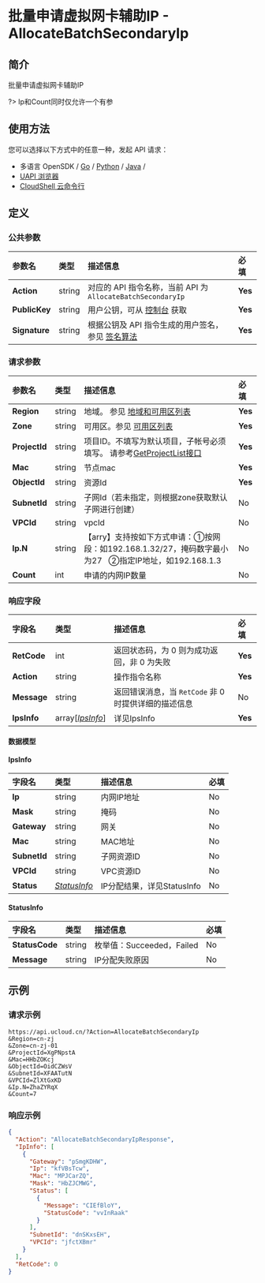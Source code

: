 # 批量申请虚拟网卡辅助IP - AllocateBatchSecondaryIp

## 简介

批量申请虚拟网卡辅助IP

?> Ip和Count同时仅允许一个有参




## 使用方法

您可以选择以下方式中的任意一种，发起 API 请求：
- 多语言 OpenSDK / [Go](https://github.com/ucloud/ucloud-sdk-go) / [Python](https://github.com/ucloud/ucloud-sdk-python3) / [Java](https://github.com/ucloud/ucloud-sdk-java) /
- [UAPI 浏览器](https://console.ucloud.cn/uapi/detail?id=AllocateBatchSecondaryIp)
- [CloudShell 云命令行](https://shell.ucloud.cn/)


## 定义

### 公共参数

| 参数名 | 类型 | 描述信息 | 必填 |
|:---|:---|:---|:---|
| **Action**     | string  | 对应的 API 指令名称，当前 API 为 `AllocateBatchSecondaryIp`                        | **Yes** |
| **PublicKey**  | string  | 用户公钥，可从 [控制台](https://console.ucloud.cn/uapi/apikey) 获取                                             | **Yes** |
| **Signature**  | string  | 根据公钥及 API 指令生成的用户签名，参见 [签名算法](api/summary/signature.md)  | **Yes** |

### 请求参数

| 参数名 | 类型 | 描述信息 | 必填 |
|:---|:---|:---|:---|
| **Region** | string | 地域。 参见 [地域和可用区列表](https://docs.ucloud.cn/api/summary/regionlist) |**Yes**|
| **Zone** | string | 可用区。参见 [可用区列表](https://docs.ucloud.cn/api/summary/regionlist) |**Yes**|
| **ProjectId** | string | 项目ID。不填写为默认项目，子帐号必须填写。 请参考[GetProjectList接口](https://docs.ucloud.cn/api/summary/get_project_list) |**Yes**|
| **Mac** | string | 节点mac |**Yes**|
| **ObjectId** | string | 资源Id |**Yes**|
| **SubnetId** | string | 子网Id（若未指定，则根据zone获取默认子网进行创建） |No|
| **VPCId** | string | vpcId |No|
| **Ip.N** | string | 【arry】支持按如下方式申请：①按网段：如192.168.1.32/27，掩码数字最小为27   ②指定IP地址，如192.168.1.3 |No|
| **Count** | int | 申请的内网IP数量 |No|

### 响应字段

| 字段名 | 类型 | 描述信息 | 必填 |
|:---|:---|:---|:---|
| **RetCode** | int | 返回状态码，为 0 则为成功返回，非 0 为失败 |**Yes**|
| **Action** | string | 操作指令名称 |**Yes**|
| **Message** | string | 返回错误消息，当 `RetCode` 非 0 时提供详细的描述信息 |No|
| **IpsInfo** | array[[*IpsInfo*](#IpsInfo)] | 详见IpsInfo |**Yes**|

#### 数据模型


#### IpsInfo

| 字段名 | 类型 | 描述信息 | 必填 |
|:---|:---|:---|:---|
| **Ip** | string | 内网IP地址 |No|
| **Mask** | string | 掩码 |No|
| **Gateway** | string | 网关 |No|
| **Mac** | string | MAC地址 |No|
| **SubnetId** | string | 子网资源ID |No|
| **VPCId** | string | VPC资源ID |No|
| **Status** | [*StatusInfo*](#StatusInfo) | IP分配结果，详见StatusInfo |No|

#### StatusInfo

| 字段名 | 类型 | 描述信息 | 必填 |
|:---|:---|:---|:---|
| **StatusCode** | string | 枚举值：Succeeded，Failed |No|
| **Message** | string | IP分配失败原因 |No|

## 示例

### 请求示例
    
```
https://api.ucloud.cn/?Action=AllocateBatchSecondaryIp
&Region=cn-zj
&Zone=cn-zj-01
&ProjectId=XgPNpstA
&Mac=HHbZOKcj
&ObjectId=OidCZWsV
&SubnetId=XFAATutN
&VPCId=ZlXtGxKD
&Ip.N=ZhaZYRqX
&Count=7
```

### 响应示例
    
```json
{
  "Action": "AllocateBatchSecondaryIpResponse",
  "IpInfo": [
    {
      "Gateway": "pSmgKDHW",
      "Ip": "kfVBsTcw",
      "Mac": "MPJCarZQ",
      "Mask": "HbZJCMWG",
      "Status": [
        {
          "Message": "CIEfBloY",
          "StatusCode": "vvInRaak"
        }
      ],
      "SubnetId": "dnSKxsEH",
      "VPCId": "jfctXBmr"
    }
  ],
  "RetCode": 0
}
```





